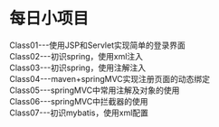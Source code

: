 <h1>每日小项目</h1>
Class01---使用JSP和Servlet实现简单的登录界面<br>
Class02---初识spring，使用xml注入<br>
Class03---初识spring，使用注解注入<br>
Class04---maven+springMVC实现注册页面的动态绑定<br>
Class05---springMVC中常用注解及对象的使用<br>
Class06---springMVC中拦截器的使用<br>
Class07---初识mybatis，使用xml配置<br>
